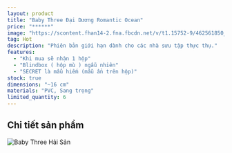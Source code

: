 ```yaml
---
layout: product
title: "Baby Three Đại Dương Romantic Ocean"
price: "******"
image: "https://scontent.fhan14-2.fna.fbcdn.net/v/t1.15752-9/462561850_1465247750727437_8503200449101693175_n.jpg?_nc_cat=100&ccb=1-7&_nc_sid=9f807c&_nc_ohc=8OiTZe50R1QQ7kNvgFu1-yA&_nc_oc=Adga_ZTcmD7UvvexgIeZcwCCYUDSzuR7YG077OW3Z4p4_o89cTtq1WnRDviVSvr2alk&_nc_zt=23&_nc_ht=scontent.fhan14-2.fna&oh=03_Q7cD1gEfiSyMz8D6027y4RVruUjwBrt_2_QPGzydcv-krPbB1w&oe=67DB9927"
tag: Hot
description: "Phiên bản giới hạn dành cho các nhà sưu tập thực thụ."
features:
  - "Khi mua sẽ nhận 1 hộp"
  - "Blindbox ( hộp mù ) ngẫu nhiên"
  - "SECRET là mẫu hiếm (mẫu ẩn trên hộp)"
stock: true
dimensions: "~16 cm"
materials: "PVC, Sang trọng"
limited_quantity: 6
---
```


## Chi tiết sản phẩm

![Baby Three Hải Sản](https://scontent.fhan14-2.fna.fbcdn.net/v/t1.15752-9/462561030_1094872872313233_8105177264494819011_n.jpg?_nc_cat=108&ccb=1-7&_nc_sid=9f807c&_nc_ohc=nVMQtZgEZ9oQ7kNvgE8KafD&_nc_oc=AdhpghYI5Wgal6v0nkHE8_Nby3rh2w92vXAwGZa8Ou_9gtiifwv9nXYFzSTPl2zoPMo&_nc_zt=23&_nc_ht=scontent.fhan14-2.fna&oh=03_Q7cD1gEhZ01oRXdIiIhyMQbM4cBVB2a-jwfiOJmguvHFyNJ09A&oe=67DBA014)